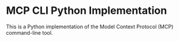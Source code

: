 # MCP CLI Python Implementation

This is a Python implementation of the Model Context Protocol (MCP) command-line tool.


